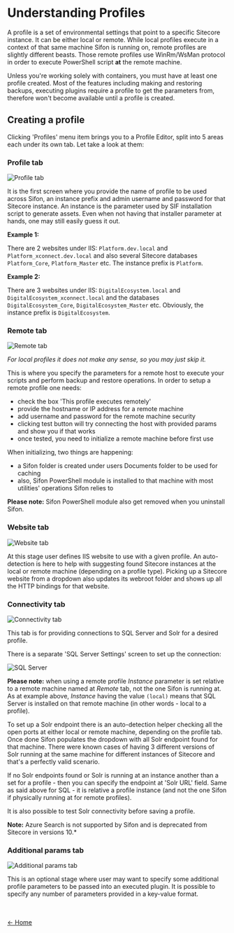 # Understanding Profiles

A profile is a set of environmental settings that point to a specific Sitecore instance. It can be either local or remote. While local profiles execute in a context of that same machine Sifon is running on, remote profiles are slightly different beasts. Those remote profiles use WinRm/WsMan protocol in order to execute PowerShell script **at** the remote machine. 

Unless you're working solely with containers, you must have at least one profile created. Most of the features including making and restoring backups, executing plugins require a profile to get the parameters from, therefore won't become available until a profile is created.


## Creating a profile

Clicking 'Profiles' menu item brings you to a Profile Editor, split into 5 areas each under its own tab. Let take a look at them:

### Profile tab

![Profile tab](../img/Profiles/Profile.png "Profile tab")

It is the first screen where you provide the name of profile to be used across Sifon, an instance prefix and admin username and password for that Sitecore instance.
An instance is the parameter used by SIF installation script to generate assets. Even when not having that installer parameter at hands, one may still easily guess it out.

**Example 1:**

There are 2 websites under IIS: `Platform.dev.local` and `Platform_xconnect.dev.local` and also several Sitecore databases `Platform_Core`, `Platform_Master` etc. The instance prefix is `Platform`.

**Example 2:**

There are 3 websites under IIS: `DigitalEcosystem.local` and `DigitalEcosystem_xconnect.local` and the databases `DigitalEcosystem_Core`, `DigitalEcosystem_Master` etc. Obviously, the instance prefix is `DigitalEcosystem`.


### Remote tab

![Remote tab](../img/Profiles/Remote.png "Remote tab")

*For local profiles it does not make any sense, so you may just skip it.*

This is where you specify the parameters for a remote host to execute your scripts and perform backup and restore operations. In order to setup a remote profile one needs:

- check the box 'This profile executes remotely'
- provide the hostname or IP address for a remote machine
- add username and password for the remote machine security
- clicking test button will try connecting the host with provided params and show you if that works
- once tested, you need to initialize a remote machine before first use

When initializing, two things are happening:
- a Sifon folder is created under users Documents folder to be used for caching
- also, Sifon PowerShell module is installed to that machine with most utilities' operations Sifon relies to

**Please note:** Sifon PowerShell module also get removed when you uninstall Sifon.


### Website tab

![Website tab](../img/Profiles/Website.png "Website tab")

At this stage user defines IIS website to use with a given profile. An auto-detection is here to help with suggesting found Sitecore instances at the local or remote machine (depending on a profile type).
Picking up a Sitecore website from a dropdown also updates its webroot folder and shows up all the HTTP bindings for that website.


### Connectivity tab

![Connectivity tab](../img/Profiles/Connectivity.png "Connectivity tab")

This tab is for providing connections to SQL Server and Solr for a desired profile. 

There is a separate 'SQL Server Settings' screen to set up the connection:

![SQL Server](../img/Profiles/SQL.png "SQL Server")

**Please note:** when using a remote profile *Instance* parameter is set relative to a remote machine named at *Remote* tab, not the one Sifon is running at. As at example above, *Instance* having the value `(local)` means that SQL Server is installed on that remote machine (in other words - local to a profile).

To set up a Solr endpoint there is an auto-detection helper checking all the open ports at either local or remote machine, depending on the profile tab. Once done Sifon populates the dropdown with all Solr endpoint found for that machine. There were known cases of having 3 different versions of Solr running at the same machine for different instances of Sitecore and that's a perfectly valid scenario.

If no Solr endpoints found or Solr is running at an instance another than a set for a profile - then you can specify the endpoint at 'Solr URL' field. Same as said above for SQL - it is relative a profile instance (and not the one Sifon if physically running at for remote profiles). 

It is also possible to test Solr connectivity before saving a profile.

**Note:** Azure Search is not supported by Sifon and is deprecated from Sitecore in versions 10.*


### Additional params tab

![Additional params tab](../img/Profiles/Additional.png "Additional params tab")

This is an optional stage where user may want to specify some additional profile parameters to be passed into an executed plugin. It is possible to specify any number of parameters provided in a key-value format.

<br/><br/>
[<- Home](/ "Home")	
